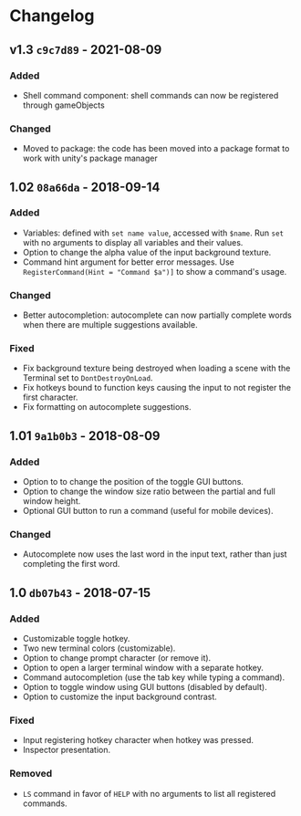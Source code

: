Changelog
=========

## v1.3 `c9c7d89` - 2021-08-09

### Added
- Shell command component: shell commands can now be registered through gameObjects

### Changed
- Moved to package: the code has been moved into a package format to work with unity's package manager

## 1.02 `08a66da` - 2018-09-14

### Added
- Variables: defined with `set name value`, accessed with `$name`. Run `set` with no arguments to display all variables and their values.
- Option to change the alpha value of the input background texture.
- Command hint argument for better error messages. Use `RegisterCommand(Hint = "Command $a")]` to show a command's usage.

### Changed
- Better autocompletion: autocomplete can now partially complete words when there are multiple suggestions available.

### Fixed
- Fix background texture being destroyed when loading a scene with the Terminal set to `DontDestroyOnLoad`.
- Fix hotkeys bound to function keys causing the input to not register the first character.
- Fix formatting on autocomplete suggestions.

## 1.01 `9a1b0b3` - 2018-08-09

### Added
- Option to to change the position of the toggle GUI buttons.
- Option to change the window size ratio between the partial and full window height.
- Optional GUI button to run a command (useful for mobile devices).

### Changed
- Autocomplete now uses the last word in the input text, rather than just completing the first word.

## 1.0  `db07b43` - 2018-07-15

### Added
- Customizable toggle hotkey.
- Two new terminal colors (customizable).
- Option to change prompt character (or remove it).
- Option to open a larger terminal window with a separate hotkey.
- Command autocompletion (use the tab key while typing a command).
- Option to toggle window using GUI buttons (disabled by default).
- Option to customize the input background contrast.

### Fixed
- Input registering hotkey character when hotkey was pressed.
- Inspector presentation.

### Removed
- `LS` command in favor of `HELP` with no arguments to list all registered commands.

